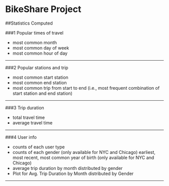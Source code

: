 # BikeShare Project


##Statistics Computed

###1 Popular times of travel

- most common month
- most common day of week
- most common hour of day
----------------------------------------

###2 Popular stations and trip

- most common start station
- most common end station
- most common trip from start to end (i.e., most frequent combination of start station and end station)
----------------------------------------

###3 Trip duration

- total travel time
- average travel time
----------------------------------------

###4 User info

- counts of each user type
- counts of each gender (only available for NYC and Chicago)
earliest, most recent, most common year of birth (only available for NYC and Chicago)
- average trip duration by month distributed by gender
- Plot for Avg. Trip Duration by Month distributed by Gender
----------------------------------------